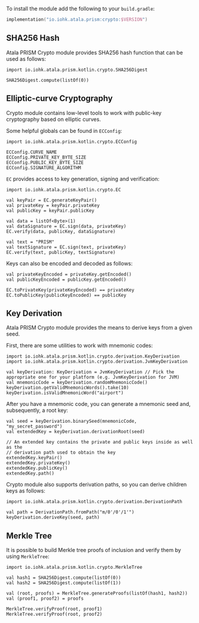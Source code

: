 To install the module add the following to your `build.gradle`:
```kotlin
implementation("io.iohk.atala.prism:crypto:$VERSION")
```

## SHA256 Hash

Atala PRISM Crypto module provides SHA256 hash function that can be used as follows:

```kotlin:ank
import io.iohk.atala.prism.kotlin.crypto.SHA256Digest

SHA256Digest.compute(listOf(0))
```

## Elliptic-curve Cryptography

Crypto module contains low-level tools to work with public-key cryptography based on elliptic curves.

Some helpful globals can be found in `ECConfig`:
```kotlin:ank
import io.iohk.atala.prism.kotlin.crypto.ECConfig

ECConfig.CURVE_NAME
ECConfig.PRIVATE_KEY_BYTE_SIZE
ECConfig.PUBLIC_KEY_BYTE_SIZE
ECConfig.SIGNATURE_ALGORITHM
```

`EC` provides access to key generation, signing and verification:
```kotlin:ank
import io.iohk.atala.prism.kotlin.crypto.EC

val keyPair = EC.generateKeyPair()
val privateKey = keyPair.privateKey
val publicKey = keyPair.publicKey

val data = listOf<Byte>(1)
val dataSignature = EC.sign(data, privateKey)
EC.verify(data, publicKey, dataSignature)

val text = "PRISM"
val textSignature = EC.sign(text, privateKey)
EC.verify(text, publicKey, textSignature)
```

Keys can also be encoded and decoded as follows:
```kotlin:ank
val privateKeyEncoded = privateKey.getEncoded()
val publicKeyEncoded = publicKey.getEncoded()

EC.toPrivateKey(privateKeyEncoded) == privateKey
EC.toPublicKey(publicKeyEncoded) == publicKey
```

## Key Derivation

Atala PRISM Crypto module provides the means to derive keys from a given seed.

First, there are some utilities to work with mnemonic codes:
```kotlin:ank
import io.iohk.atala.prism.kotlin.crypto.derivation.KeyDerivation
import io.iohk.atala.prism.kotlin.crypto.derivation.JvmKeyDerivation

val keyDerivation: KeyDerivation = JvmKeyDerivation // Pick the appropriate one for your platform (e.g. JvmKeyDerivation for JVM)
val mnemonicCode = keyDerivation.randomMnemonicCode()
keyDerivation.getValidMnemonicWords().take(10)
keyDerivation.isValidMnemonicWord("airport")
```

After you have a mnemonic code, you can generate a mnemonic seed and, subsequently, a root key:
```kotlin:ank
val seed = keyDerivation.binarySeed(mnemonicCode, "my_secret_password")
val extendedKey = keyDerivation.derivationRoot(seed)

// An extended key contains the private and public keys inside as well as the
// derivation path used to obtain the key
extendedKey.keyPair()
extendedKey.privateKey()
extendedKey.publicKey()
extendedKey.path()
```

Crypto module also supports derivation paths, so you can derive children keys as follows:
```kotlin:ank
import io.iohk.atala.prism.kotlin.crypto.derivation.DerivationPath

val path = DerivationPath.fromPath("m/0'/0'/1'")
keyDerivation.deriveKey(seed, path)
```

## Merkle Tree

It is possible to build Merkle tree proofs of inclusion and verify them by using `MerkleTree`:
```kotlin:ank
import io.iohk.atala.prism.kotlin.crypto.MerkleTree

val hash1 = SHA256Digest.compute(listOf(0))
val hash2 = SHA256Digest.compute(listOf(1))

val (root, proofs) = MerkleTree.generateProofs(listOf(hash1, hash2))
val (proof1, proof2) = proofs

MerkleTree.verifyProof(root, proof1)
MerkleTree.verifyProof(root, proof2)
```

